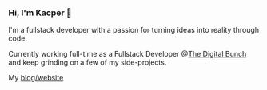 ### Hi, I'm Kacper 👋

I'm a fullstack developer with a passion for turning ideas into reality through code.

Currently working full-time as a Fullstack Developer @<a href="https://www.thedigitalbunch.com/">The Digital Bunch</a> and keep grinding on a few of my side-projects.

My [blog/website](https://nightspite.vercel.app/)
